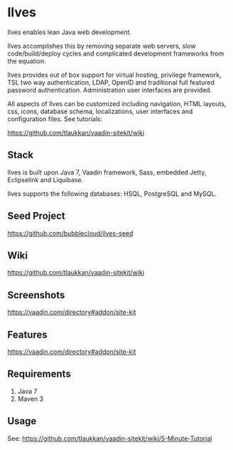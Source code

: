 Ilves
=====

Ilves enables lean Java web development.

Ilves accomplishes this by removing separate web servers, slow code/build/deploy cycles and complicated development
frameworks from the equation.

Ilves provides out of box support for virtual hosting, privilege framework, TSL two way authentication, LDAP,
OpenID and traditional full featured password authentication. Administration user interfaces are provided.

All aspects of Ilves can be customized including navigation, HTML layouts, css, icons, database schema, localizations,
 user interfaces and configuration files. See tutorials:
 
https://github.com/tlaukkan/vaadin-sitekit/wiki

Stack
-----

Ilves is built upon Java 7, Vaadin framework, Sass, embedded Jetty, Eclipselink and Liquibase.

Ilves supports the following databases: HSQL, PostgreSQL and MySQL.

Seed Project
------------

https://github.com/bubblecloud/ilves-seed

Wiki
----

https://github.com/tlaukkan/vaadin-sitekit/wiki

Screenshots
-----------

https://vaadin.com/directory#addon/site-kit

Features
--------

https://vaadin.com/directory#addon/site-kit

Requirements
------------

1. Java 7
2. Maven 3

Usage
-----

See: https://github.com/tlaukkan/vaadin-sitekit/wiki/5-Minute-Tutorial